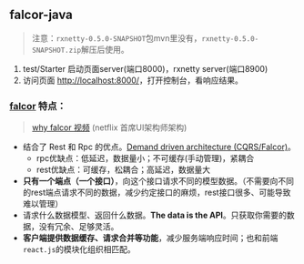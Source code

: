 ## falcor-java

> 注意：`rxnetty-0.5.0-SNAPSHOT`包mvn里没有，`rxnetty-0.5.0-SNAPSHOT.zip`解压后使用。

1. test/Starter 启动页面server(端口8000)，rxnetty server(端口8900)
2. 访问页面 [http://localhost:8000/](http://localhost:8000/)，打开控制台，看响应结果。

### [falcor](http://netflix.github.io/falcor/) 特点：
> [why falcor 视频](http://netflix.github.io/falcor/starter/why-falcor.html) (netflix 首席UI架构师架构)

- 结合了 Rest 和 Rpc 的优点。[Demand driven architecture (CQRS/Falcor)](http://www.javacodegeeks.com/2015/10/transcending-rest-and-rpc.html)。
    - rpc优缺点：低延迟，数据量小；不可缓存(手动管理)，紧耦合
    - rest优缺点：可缓存，松耦合；高延迟，数据量大
- **只有一个端点（一个接口）**，向这个接口请求不同的模型数据。（不需要向不同的rest端点请求不同的数据，减少约定接口的麻烦，rest接口很多、可能导致难以管理）
- 请求什么数据模型、返回什么数据。**The data is the API**。只获取你需要的数据，没有冗余、足够灵活。
- **客户端提供数据缓存、请求合并等功能**，减少服务端响应时间；也和前端`react.js`的模块化组织相匹配。